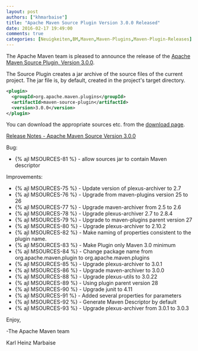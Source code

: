 ```yaml
---
layout: post
authors: ["khmarbaise"]
title: "Apache Maven Source Plugin Version 3.0.0 Released"
date: 2016-02-17 19:49:00
comments: true
categories: [Neuigkeiten,BM,Maven,Maven-Plugins,Maven-Plugin-Releases]
---
```

The Apache Maven team is pleased to announce the release of the 
[Apache Maven Source Plugin, Version 3.0.0][home].

The Source Plugin creates a jar archive of the source files of the current
project. The jar file is, by default, created in the project's target
directory.

``` xml
<plugin>
  <groupId>org.apache.maven.plugins</groupId>
  <artifactId>maven-source-plugin</artifactId>
  <version>3.0.0</version>
</plugin>
```

You can download the appropriate sources etc. from the [download page][download].

<!-- more -->

[Release Notes - Apache Maven Source Version 3.0.0](https://issues.apache.org/jira/secure/ReleaseNote.jspa?projectId=12317924&version=12331545)


Bug:

 * {% ajl MSOURCES-81 %} -  allow sources jar to contain Maven descriptor

Improvements:

 * {% ajl MSOURCES-75 %} -  Update version of plexus-archiver to 2.7
 * {% ajl MSOURCES-76 %} -  Upgrade from maven-plugins version 25 to 26
 * {% ajl MSOURCES-77 %} -  Upgrade maven-archiver from 2.5 to 2.6
 * {% ajl MSOURCES-78 %} -  Upgrade plexus-archiver 2.7 to 2.8.4
 * {% ajl MSOURCES-79 %} -  Upgrade to maven-plugins parent version 27
 * {% ajl MSOURCES-80 %} -  Upgrade plexus-archiver to 2.10.2
 * {% ajl MSOURCES-82 %} -  Make naming of properties consistent to the plugin name.
 * {% ajl MSOURCES-83 %} -  Make Plugin only Maven 3.0 minimum
 * {% ajl MSOURCES-84 %} -  Change package name from org.apache.maven.plugin to org.apache.maven.plugins
 * {% ajl MSOURCES-85 %} -  Upgrade plexus-archiver to 3.0.1
 * {% ajl MSOURCES-86 %} -  Upgrade maven-archiver to 3.0.0
 * {% ajl MSOURCES-88 %} -  Upgrade plexus-utils to 3.0.22
 * {% ajl MSOURCES-89 %} -  Using plugin parent version 28
 * {% ajl MSOURCES-90 %} -  Upgrade junit to 4.11
 * {% ajl MSOURCES-91 %} -  Added several properties for parameters
 * {% ajl MSOURCES-92 %} -  Generate Maven Descriptor by default
 * {% ajl MSOURCES-93 %} -  Upgrade plexus-archiver from 3.0.1 to 3.0.3


Enjoy,

-The Apache Maven team

Karl Heinz Marbaise

[download]: http://maven.apache.org/plugins/maven-source-plugin/download.html
[home]: http://maven.apache.org/plugins/maven-source-plugin/

